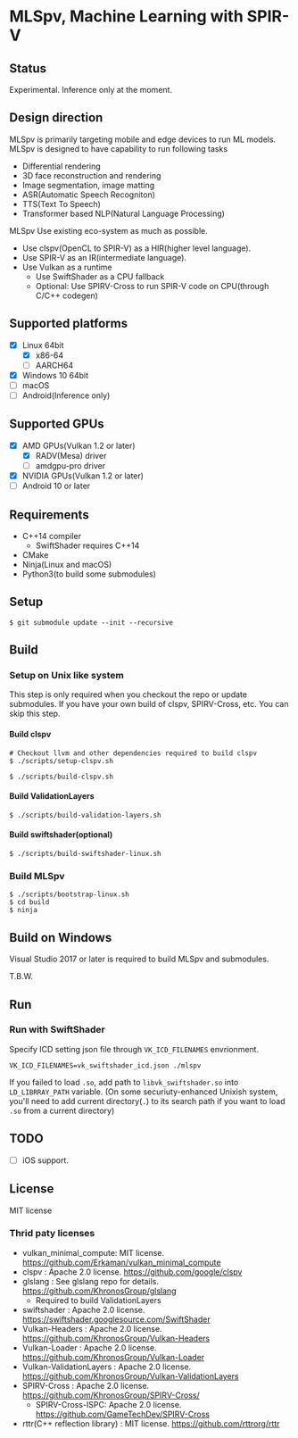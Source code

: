 # MLSpv, Machine Learning with SPIR-V

## Status

Experimental.
Inference only at the moment. 

## Design direction

MLSpv is primarily targeting mobile and edge devices to run ML models.
MLSpv is designed to have capability to run following tasks
  * Differential rendering
  * 3D face reconstruction and rendering
  * Image segmentation, image matting
  * ASR(Automatic Speech Recogniton)
  * TTS(Text To Speech)
  * Transformer based NLP(Natural Language Processing)

MLSpv Use existing eco-system as much as possible.

* Use clspv(OpenCL to SPIR-V) as a HIR(higher level language).
* Use SPIR-V as an IR(intermediate language).
* Use Vulkan as a runtime
  * Use SwiftShader as a CPU fallback
  * Optional: Use SPIRV-Cross to run SPIR-V code on CPU(through C/C++ codegen)

## Supported platforms

* [x] Linux 64bit
  * [x] x86-64
  * [ ] AARCH64
* [x] Windows 10 64bit
* [ ] macOS
* [ ] Android(Inference only)

## Supported GPUs

* [x] AMD GPUs(Vulkan 1.2 or later)
  * [x] RADV(Mesa) driver
  * [ ] amdgpu-pro driver
* [x] NVIDIA GPUs(Vulkan 1.2 or later)
* [ ] Android 10 or later

## Requirements

* C++14 compiler
  * SwiftShader requires C++14
* CMake
* Ninja(Linux and macOS)
* Python3(to build some submodules)

## Setup

```
$ git submodule update --init --recursive
```

## Build

### Setup on Unix like system

This step is only required when you checkout the repo or update submodules.
If you have your own build of clspv, SPIRV-Cross, etc. You can skip this step.

#### Build clspv

```
# Checkout llvm and other dependencies required to build clspv
$ ./scripts/setup-clspv.sh

$ ./scripts/build-clspv.sh
```

#### Build ValidationLayers

```
$ ./scripts/build-validation-layers.sh
```

#### Build swiftshader(optional)

```
$ ./scripts/build-swiftshader-linux.sh
```

### Build MLSpv

```
$ ./scripts/bootstrap-linux.sh
$ cd build
$ ninja
```

## Build on Windows

Visual Studio 2017 or later is required to build MLSpv and submodules.

T.B.W.

## Run

### Run with SwiftShader

Specify ICD setting json file through `VK_ICD_FILENAMES` envrionment.

```
VK_ICD_FILENAMES=vk_swiftshader_icd.json ./mlspv
```

If you failed to load `.so`, add path to `libvk_swiftshader.so` into `LD_LIBRRAY_PATH` variable.
(On some securiuty-enhanced Unixish system, you'll need to add current directory(`.`) to its search path if you want to load `.so` from a current directory)

## TODO

* [ ] iOS support.

## License

MIT license

### Thrid paty licenses

* vulkan_minimal_compute: MIT license. https://github.com/Erkaman/vulkan_minimal_compute
* clspv : Apache 2.0 license. https://github.com/google/clspv
* glslang : See glslang repo for details. https://github.com/KhronosGroup/glslang
  * Required to build ValidationLayers
* swiftshader : Apache 2.0 license. https://swiftshader.googlesource.com/SwiftShader
* Vulkan-Headers : Apache 2.0 license. https://github.com/KhronosGroup/Vulkan-Headers
* Vulkan-Loader : Apache 2.0 license. https://github.com/KhronosGroup/Vulkan-Loader
* Vulkan-ValidationLayers : Apache 2.0 license. https://github.com/KhronosGroup/Vulkan-ValidationLayers
* SPIRV-Cross : Apache 2.0 license. https://github.com/KhronosGroup/SPIRV-Cross/
  * SPIRV-Cross-ISPC: Apache 2.0 license. https://github.com/GameTechDev/SPIRV-Cross
* rttr(C++ reflection library) : MIT license. https://github.com/rttrorg/rttr

